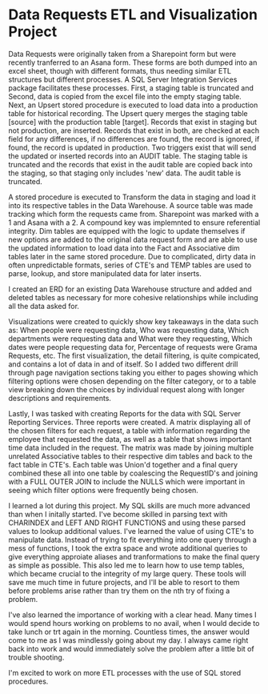 # Data Requests ETL and Visualization Project
Data Requests were originally taken from a Sharepoint form but were recently tranferred to an Asana form. These forms are both dumped into an excel sheet, though with different formats, thus needing similar ETL structures but different processes. 
A SQL Server Integration Services package facilitates these processes. 
First, a staging table is truncated and Second, data is copied from the excel file into the empty staging table.
Next, an Upsert stored procedure is executed to load data into a production table for historical recording. The Upsert query merges the staging table [source] with the production table [target]. Records that exist in staging but not production, are inserted. Records that exist in both, are checked at each field for any differences, if no differences are found, the record is ignored, if found, the record is updated in production. 
Two triggers exist that will send the updated or inserted records into an AUDIT table. 
The staging table is truncated and the records that exist in the audit table are copied back into the staging, so that staging only includes 'new' data. The audit table is truncated.

A stored procedure is executed to Transform the data in staging and load it into its respective tables in the Data Warehouse.
A source table was made tracking which form the requests came from. Sharepoint was marked with a 1 and Asana with a 2. A compound key was implemnted to ensure referential integrity.
Dim tables are equipped with the logic to update themselves if new options are added to the original data request form and are able to use the updated information to load data into the Fact and Associative dim tables later in the same stored procedure.
Due to complicated, dirty data in often unpredictable formats, series of CTE's and TEMP tables are used to parse, lookup, and store manipulated data for later inserts.

I created an ERD for an existing Data Warehouse structure and added and deleted tables as necessary for more cohesive relationships while including all the data asked for.

Visualizations were created to quickly show key takeaways in the data such as: When people were requesting data, Who was requesting data, Which departments were requesting data and What were they requesting, Which dates were people requesting data for, Percentage of requests were Grama Requests, etc. The first visualization, the detail filtering, is quite compicated, and contains a lot of data in and of itself. So I added two different drill through page navigation sections taking you either to pages showing which filtering options were chosen depending on the filter category, or to a table view breaking down the choices by individual request along with longer descriptions and requirements.

Lastly, I was tasked with creating Reports for the data with SQL Server Reporting Services. Three reports were created. A matrix displaying all of the chosen filters for each request, a table with information regarding the employee that requested the data, as well as a table that shows important time data included in the request. The matrix was made by joining multiple unrelated Associative tables to their respective dim tables and back to the fact table in CTE's. Each table was Union'd together and a final query combined these all into one table by coalescing the RequestID's and joining with a FULL OUTER JOIN to include the NULLS which were important in seeing which filter options were frequently being chosen.

I learned a lot during this project. My SQL skills are much more advanced than when I initally started. I've become skilled in parsing text with CHARINDEX and LEFT AND RIGHT FUNCTIONS and using these parsed values to lookup additional values. I've learned the value of using CTE's to manipulate data. Instead of trying to fit everything into one query through a mess of functions, I took the extra space and wrote additional queries to give everything approiate aliases and tranformations to make the final query as simple as possible. This also led me to learn how to use temp tables, which became crucial to the integrity of my large query. These tools will save me much time in future projects, and I'll be able to resort to them before problems arise rather than try them on the nth try of fixing a problem. 

I've also learned the importance of working with a clear head. Many times I would spend hours working on problems to no avail, when I would decide to take lunch or trt again in the morning. Countless times, the answer would come to me as I was mindlessly going about my day. I always came right back into work and would immediately solve the problem after a little bit of trouble shooting.

I'm excited to work on more ETL processes with the use of SQL stored procedures.
